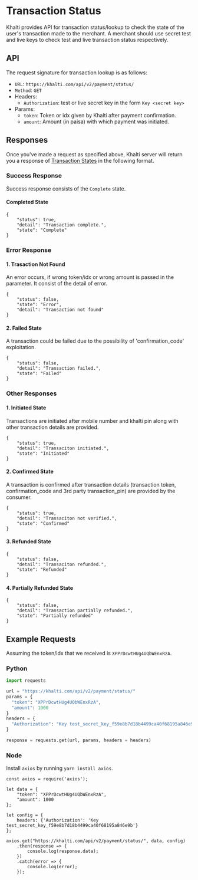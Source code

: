 # Transaction Status

Khalti provides API for transaction status/lookup to check the state of the user's transaction made to the merchant.
A merchant should use secret test and live keys to check test and live transaction status respectively.

## API

The request signature for transaction lookup is as follows:

* `URL`: `https://khalti.com/api/v2/payment/status/`
* `Method`: `GET`
* Headers: 
    * `Authorization`: test or live secret key in the form `Key <secret key>`
* Params:
    * `token`: Token or idx given by Khalti after payment confirmation.
    * `amount`: Amount (in paisa) with which payment was initiated.

## Responses

Once you've made a request as specified above, Khalti server will return you a response of [Transaction States](https://docs.khalti.com/getting-started/#21-transaction-states) in the following format.

### Success Response

Success response consists of the `Complete` state.

#### Completed State
```
{
    "status": true,
    "detail": "Transaction complete.",
    "state": "Complete"
}
```

### Error Response

#### 1. Trasaction Not Found
An error occurs, if wrong token/idx or wrong amount is passed in the parameter. It consist of the detail of error.

```
{
    "status": false,
    "state": "Error",
    "detail": "Transaction not found"
}
```

#### 2. Failed State
A transaction could be failed due to the possibility of 'confirmation_code' exploitation.

```
{
    "status": false,
    "detail": "Transaction failed.",
    "state": "Failed"
}
```

### Other Responses

#### 1. Initiated State

Transactions are initiated after mobile number and khalti pin along with other transaction details are provided.

```
{
    "status": true,
    "detail": "Transaciton initiated.",
    "state": "Initiated"
}
```

#### 2. Confirmed State
A transaction is confirmed after transaction details (transaction token, confirmation_code and 3rd party transaction_pin) are provided by the consumer.

```
{
    "status": true,
    "detail": "Transaciton not verified.",
    "state": "Confirmed"
}
```

#### 3. Refunded State
```
{
    "status": false,
    "detail": "Transaciton refunded.",
    "state": "Refunded"
}
```

#### 4. Partially Refunded State
```
{
    "status": false,
    "detail": "Transaction partially refunded.",
    "state": "Partially refunded"
}
```

## Example Requests
Assuming the token/idx that we received is `XPPrDcwtHUg4UQbWEnxRzA`.

### Python

```python
import requests

url = "https://khalti.com/api/v2/payment/status/"
params = {
  "token": "XPPrDcwtHUg4UQbWEnxRzA",
  "amount": 1000
}
headers = {
  "Authorization": "Key test_secret_key_f59e8b7d18b4499ca40f68195a846e9b"
}

response = requests.get(url, params, headers = headers)
```

### Node

Install `axios` by running `yarn install axios`.

```nodejs
const axios = require('axios');

let data = {
    "token": "XPPrDcwtHUg4UQbWEnxRzA",
    "amount": 1000
};

let config = {
    headers: {'Authorization': 'Key test_secret_key_f59e8b7d18b4499ca40f68195a846e9b'}
};

axios.get("https://khalti.com/api/v2/payment/status/", data, config)
    .then(response => {
        console.log(response.data);
    })
    .catch(error => {
        console.log(error);
    });
```





